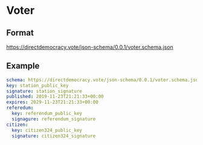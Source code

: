 # Voter

## Format

https://directdemocracy.vote/json-schema/0.0.1/voter.schema.json

## Example

```yaml
schema: https://directdemocracy.vote/json-schema/0.0.1/voter.schema.json
key: station_public_key
signature: station_signature
published: 2019-11-23T21:21:33+00:00
expires: 2029-11-23T21:21:33+00:00
referedum:
  key: referendum_public_key
  signagure: referendum_signature
citizen:
  key: citizen324_public_key
  signature: citizen324_signature
```
